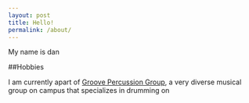 ```yaml
---
layout: post
title: Hello!
permalink: /about/
---
```


My name is dan

##Hobbies

I am currently apart of [Groove Percussion Group](http://umuac.org/groove/), a very diverse musical group on campus that specializes in drumming on 
